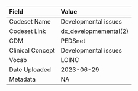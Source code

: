 |Field            |Value                      |
|:----------------|:--------------------------|
|Codeset Name     |Developmental issues       |
|Codeset Link     |[dx_developmemental(2)](https://github.com/PEDSnet/Variable-Dictionary/blob/main/condition/dx_developmemental(2).csv)|
|CDM              |PEDSnet                    |
|Clinical Concept |Developmental issues       |
|Vocab            |LOINC                      |
|Date Uploaded    |2023-06-29                 |
|Metadata         |NA                         |
